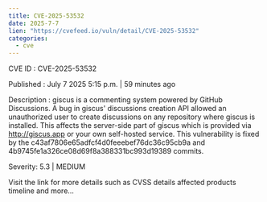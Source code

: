 ```yaml
--- 
title: CVE-2025-53532
date: 2025-7-7
lien: "https://cvefeed.io/vuln/detail/CVE-2025-53532"
categories:
  - cve
---
```


CVE ID : CVE-2025-53532

Published :  July 7
2025
5:15 p.m. | 59 minutes ago

Description : giscus is a commenting system powered by GitHub Discussions. A bug in giscus' discussions creation API allowed an unauthorized user to create discussions on any repository where giscus is installed. This affects the server-side part of giscus
which is provided via http://giscus.app or your own self-hosted service. This vulnerability is fixed by the c43af7806e65adfcf4d0feeebef76dc36c95cb9a and 4b9745fe1a326ce08d69f8a388331bc993d19389 commits.

Severity: 5.3 | MEDIUM

Visit the link for more details
such as CVSS details
affected products
timeline
and more...
